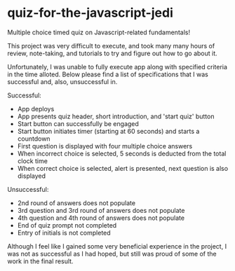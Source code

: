 # quiz-for-the-javascript-jedi
Multiple choice timed quiz on Javascript-related fundamentals!

This project was very difficult to execute, and took many many hours of review, note-taking, and tutorials to try and figure out how to go about it.

Unfortunately, I was unable to fully execute app along with specified criteria in the time alloted.  Below please find a list of specifications that I was successful and, also, unsuccessful in. 

Successful: 

- App deploys
- App presents quiz header, short introduction, and 'start quiz' button
- Start button can successfully be engaged
- Start button initiates timer (starting at 60 seconds) and starts a countdown
- First question is displayed with four multiple choice answers
- When incorrect choice is selected, 5 seconds is deducted from the total clock time
- When correct choice is selected, alert is presented, next question is also displayed

Unsuccessful:

- 2nd round of answers does not populate
- 3rd question and 3rd round of answers does not populate
- 4th question and 4th round of answers does not populate
- End of quiz prompt not completed
- Entry of initials is not completed

Although I feel like I gained some very beneficial experience in the project, I was not as successful as I had hoped, but still was proud of some of the work in the final result. 